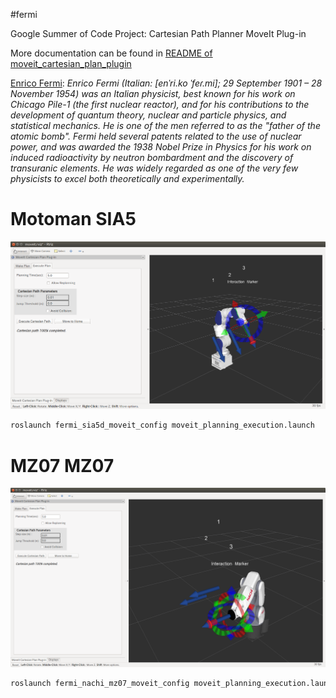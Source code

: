 #fermi

Google Summer of Code Project: Cartesian Path Planner MoveIt Plug-in

More documentation can be found in [README of moveit_cartesian_plan_plugin](https://github.com/ros-industrial-consortium/fermi/tree/hydro-devel/moveit_cartesian_plan_plugin)

[Enrico Fermi](http://en.wikipedia.org/wiki/Enrico_Fermi): _Enrico Fermi (Italian: [enˈri.ko ˈfeɾ.mi]; 29 September 1901 – 28 November 1954) was an Italian physicist, best known for his work on Chicago Pile-1 (the first nuclear reactor), and for his contributions to the development of quantum theory, nuclear and particle physics, and statistical mechanics. He is one of the men referred to as the "father of the atomic bomb". Fermi held several patents related to the use of nuclear power, and was awarded the 1938 Nobel Prize in Physics for his work on induced radioactivity by neutron bombardment and the discovery of transuranic elements. He was widely regarded as one of the very few physicists to excel both theoretically and experimentally._

# Motoman SIA5

![img](.image/sia5_image.png)

```bash
roslaunch fermi_sia5d_moveit_config moveit_planning_execution.launch
```

# MZ07 MZ07

![img](.image/mz07_image.png)

```bash
roslaunch fermi_nachi_mz07_moveit_config moveit_planning_execution.launch
```
